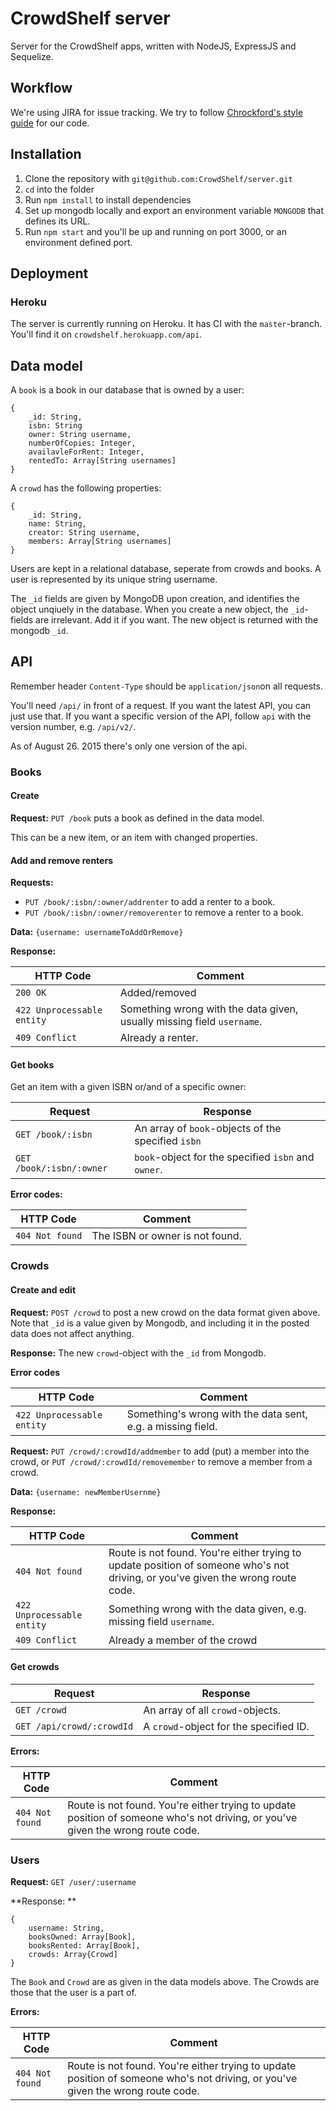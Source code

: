 # CrowdShelf server
Server for the CrowdShelf apps, written with NodeJS, ExpressJS and Sequelize.

## Workflow
We're using JIRA for issue tracking. We try to follow [Chrockford's style guide](http://javascript.crockford.com/code.html) for our code.

## Installation
1. Clone the repository with `git@github.com:CrowdShelf/server.git`
2. `cd` into the folder
3. Run `npm install` to install dependencies
4. Set up mongodb locally and export an environment variable `MONGODB` that defines its URL.
5. Run `npm start` and you'll be up and running on port 3000, or an environment defined port.

## Deployment 
### Heroku
The server is currently running on Heroku. It has CI with the `master`-branch. You'll find it on `crowdshelf.herokuapp.com/api`.

## Data model
A `book` is a book in our database that is owned by a user:

    {
        _id: String,
        isbn: String
        owner: String username,
        numberOfCopies: Integer,
        availavleForRent: Integer, 
        rentedTo: Array[String usernames]
    }
    
A `crowd` has the following properties:

    {
        _id: String, 
        name: String,
        creator: String username,
        members: Array[String usernames]
    }
    
Users are kept in a relational database, seperate from crowds and books. 
A user is represented by its unique string username.

The `_id` fields are given by MongoDB upon creation, and identifies the object unqiuely in the database. 
When you create a new object, the `_id`-fields are irrelevant. Add it if you want. The new object is returned
with the mongodb `_id`.

## API
Remember header `Content-Type` should be `application/json`on all requests.

You'll need `/api/` in front of a request. If you want the latest API, you can just use that. If you want a specific 
version of the API, follow `api` with the version number, e.g. `/api/v2/`.

As of August 26. 2015 there's only one version of the api.

### Books
#### Create 
**Request:** `PUT /book` puts a book as defined in the data model.

This can be a new item, or an item with changed properties.

#### Add and remove renters
**Requests:** 

* `PUT /book/:isbn/:owner/addrenter` to add a renter to a book.
* `PUT /book/:isbn/:owner/removerenter` to remove a renter to a book.

**Data:** `{username: usernameToAddOrRemove}`

**Response:**

HTTP Code | Comment
--- | ---
`200 OK` | Added/removed
`422 Unprocessable entity` | Something wrong with the data given, usually missing field `username`. 
`409 Conflict` | Already a renter.


#### Get books
Get an item with a given ISBN or/and of a specific owner:

Request | Response
--- | ---
`GET /book/:isbn` |  An array of `book`-objects of the specified `isbn`
`GET /book/:isbn/:owner` | `book`-object for the specified `isbn` and `owner`. 


**Error codes:**

HTTP Code | Comment
--- | ---
`404 Not found` | The ISBN or owner is not found.


### Crowds
#### Create and edit 
**Request:** `POST /crowd` to post a new crowd on the data format given above. Note that `_id` is a value given by Mongodb, and including it in the posted data does not affect anything. 

**Response:** The new `crowd`-object with the `_id` from Mongodb.

**Error codes**

HTTP Code | Comment
--- | ---
`422 Unprocessable entity` | Something's wrong with the data sent, e.g. a missing field. 


**Request:** `PUT /crowd/:crowdId/addmember` to add (put) a member into the crowd, 
or `PUT /crowd/:crowdId/removemember` to remove a member from a crowd.

**Data:** `{username: newMemberUsernme} `

**Response:** 

HTTP Code | Comment
--- | ---
`404 Not found` | Route is not found. You're either trying to update position of someone who's not driving, or you've given the wrong route code.
`422 Unprocessable entity` | Something wrong with the data given, e.g. missing field `username`. 
`409 Conflict` | Already a member of the crowd 

#### Get crowds 

Request | Response
--- | ---
`GET /crowd` | An array of all `crowd`-objects.
`GET /api/crowd/:crowdId` | A `crowd`-object for the specified ID.

**Errors:**

HTTP Code | Comment
--- | ---
`404 Not found` | Route is not found. You're either trying to update position of someone who's not driving, or you've given the wrong route code.


### Users 
**Request:**  `GET /user/:username`

**Response: **

    {
        username: String,
        booksOwned: Array[Book],
        booksRented: Array[Book],
        crowds: Array{Crowd]
    }
    
The `Book` and `Crowd` are as given in the data models above. The Crowds are those that the user is a part of.

**Errors:**

HTTP Code | Comment
--- | ---
`404 Not found` | Route is not found. You're either trying to update position of someone who's not driving, or you've given the wrong route code.
